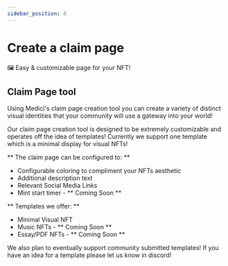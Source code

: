 ```yaml
---
sidebar_position: 4
---
```


# Create a claim page 

🖼 Easy & customizable page for your NFT!

## Claim Page tool

Using Medici's claim page creation tool you can create a variety of distinct visual identities that your community will use a gateway into your world!

Our claim page creation tool is designed to be extremely customizable and operates off the idea of templates! Currently we support one template which is a minimal display for visual NFTs! 

** The claim page can be configured to: **

* Configurable coloring to compliment your NFTs aesthetic
* Additional description text
* Relevant Social Media Links
* Mint start timer - ** Coming Soon **

** Templates we offer: **

* Minimal Visual NFT
* Music NFTs - ** Coming Soon **
* Essay/PDF NFTs - ** Coming Soon **

We also plan to eventually support community submitted templates! If you have an idea for a template please let us know in discord!
